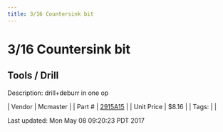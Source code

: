 ```yaml
---
title: 3/16 Countersink bit
---
```


# 3/16 Countersink bit
## Tools / Drill
Description: 	drill+deburr in one op 

| Vendor | Mcmaster | 
| Part # | [2915A15](https://www.mcmaster.com/#2915A15) | 
| Unit Price | $8.16 | 
| Tags: |  | 

Last updated: Mon May 08 09:20:23 PDT 2017